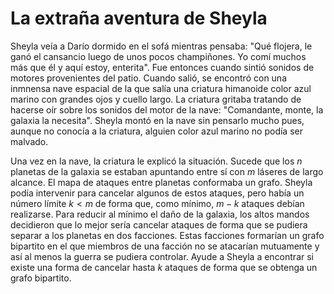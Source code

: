 
# La extraña aventura de Sheyla

Sheyla veía a Darío dormido en el sofá mientras pensaba: "Qué flojera, le ganó el cansancio luego de unos pocos champiñones. Yo comí muchos más
que él y aquí estoy, enterita". Fue entonces cuando sintió sonidos de motores provenientes del patio. Cuando salió, se encontró con una inmnensa nave espacial de la que salía una criatura himanoide color azul marino con grandes ojos y cuello largo. La criatura gritaba tratando de hacerse oír sobre los sonidos del motor de la nave: "Comandante, monte, la galaxia la necesita". Sheyla montó en la nave sin pensarlo mucho pues, aunque no conocía a la criatura, alguien color azul marino no podía ser malvado.

Una vez en la nave, la criatura le explicó la situación. Sucede que los $n$ planetas de la galaxia se estaban apuntando entre sí con $m$ láseres de largo alcance. El mapa de ataques entre planetas conformaba un grafo. Sheyla podía intervenir para cancelar algunos de estos ataques, pero había un número límite $k < m$ de forma que, como mínimo, $m-k$ ataques debían realizarse. Para reducir al mínimo el daño de la galaxia, los altos mandos decidieron que lo mejor sería cancelar ataques de forma que se pudiera separar a los planetas en dos facciones. Estas facciones formarían un grafo bipartito en el que miembros de una facción no se atacarían mutuamente y así al menos la guerra se pudiera controlar. Ayude a Sheyla a encontrar si existe una forma de cancelar hasta $k$ ataques de forma que se obtenga un grafo bipartito.
